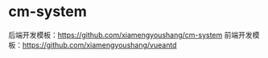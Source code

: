 # cm-system

后端开发模板：https://github.com/xiamengyoushang/cm-system
前端开发模板：https://github.com/xiamengyoushang/vueantd
